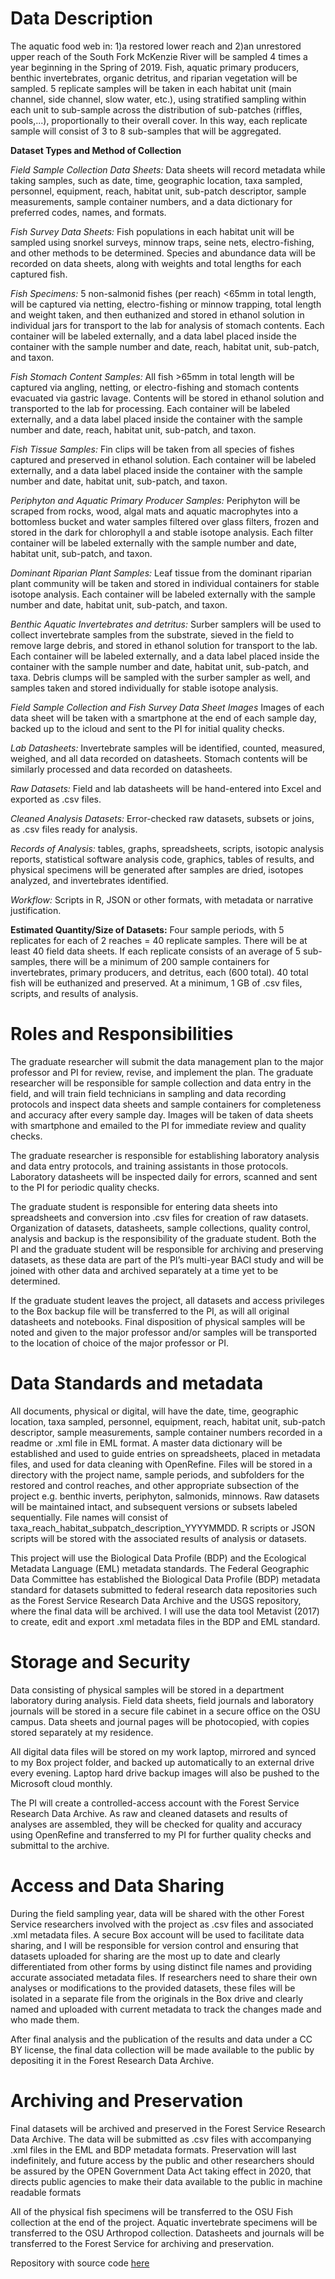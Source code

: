 # Data Description
The aquatic food web in: 1)a restored lower reach and 2)an unrestored upper reach of the South Fork McKenzie River will be sampled 4 times a year beginning in the Spring of 2019. Fish, aquatic primary producers, benthic invertebrates, organic detritus, and riparian vegetation will be sampled. 5 replicate samples will be taken in each habitat unit (main channel, side channel, slow water, etc.), using stratified sampling within each unit to sub-sample across the distribution of sub-patches (riffles, pools,...), proportionally to their overall cover. In this way, each replicate sample will consist of 3 to 8 sub-samples that will be aggregated.

**Dataset Types and Method of Collection**

*Field Sample Collection Data Sheets:* Data sheets will record metadata while taking samples, such as date, time, geographic location, taxa sampled, personnel, equipment, reach, habitat unit, sub-patch descriptor, sample measurements, sample container numbers, and a data dictionary for preferred codes, names, and formats.

*Fish Survey Data Sheets:* Fish populations in each habitat unit will be sampled using snorkel surveys, minnow traps, seine nets, electro-fishing, and other methods to be determined. Species and abundance data will be recorded on data sheets, along with weights and total lengths for each captured fish.

*Fish Specimens:* 5 non-salmonid fishes (per reach) <65mm in total length, will be captured via netting, electro-fishing or minnow trapping, total length and weight taken, and then euthanized and stored in ethanol solution in individual jars for transport to the lab for analysis of stomach contents. Each container will be labeled externally, and a data label placed inside the container with the sample number and date, reach, habitat unit, sub-patch, and taxon.

*Fish Stomach Content Samples:* All fish >65mm in total length will be captured via angling, netting, or electro-fishing and stomach contents evacuated via gastric lavage. Contents will be stored in ethanol solution and transported to the lab for processing. Each container will be labeled externally, and a data label placed inside the container with the sample number and date, reach, habitat unit, sub-patch, and taxon.

*Fish Tissue Samples:* Fin clips will be taken from all species of fishes captured and preserved in ethanol solution. Each container will be labeled externally, and a data label placed inside the container with the sample number and date, habitat unit, sub-patch, and taxon.

*Periphyton and Aquatic Primary Producer Samples:* Periphyton will be scraped from rocks, wood, algal mats and aquatic macrophytes into a bottomless bucket and water samples filtered over glass filters, frozen and stored in the dark for chlorophyll a and stable isotope analysis. Each filter container will be labeled externally with the sample number and date, habitat unit, sub-patch, and taxon.

*Dominant Riparian Plant Samples:* Leaf tissue from the dominant riparian plant community will be taken and stored in individual containers for stable isotope analysis. Each container will be labeled externally with the sample number and date, habitat unit, sub-patch, and taxon.

*Benthic Aquatic Invertebrates and detritus:* Surber samplers will be used to collect invertebrate samples from the substrate, sieved in the field to remove large debris, and stored in ethanol solution for transport to the lab. Each container will be labeled externally, and a data label placed inside the container with the sample number and date, habitat unit, sub-patch, and taxa. Debris clumps will be sampled with the surber sampler as well, and samples taken and stored individually for stable isotope analysis.

*Field Sample Collection and Fish Survey Data Sheet Images* Images of each data sheet will be taken with a smartphone at the end of each sample day, backed up to the icloud and sent to the PI for initial quality checks.

*Lab Datasheets:* Invertebrate samples will be identified, counted, measured, weighed, and all data recorded on datasheets. Stomach contents will be similarly processed and data recorded on datasheets.

*Raw Datasets:* Field and lab datasheets will be hand-entered into Excel and exported as .csv files.

*Cleaned Analysis Datasets:* Error-checked raw datasets, subsets or joins, as .csv files ready for analysis.

*Records of Analysis:* tables, graphs, spreadsheets, scripts, isotopic analysis reports, statistical software analysis code, graphics, tables of results, and physical specimens will be generated after samples are dried, isotopes analyzed, and invertebrates identified.

*Workflow:* Scripts in R, JSON or other formats, with metadata or narrative justification.

**Estimated Quantity/Size of Datasets:**
Four sample periods, with 5 replicates for each of 2 reaches = 40 replicate samples. There will be at least 40 field data sheets. If each replicate consists of an average of 5 sub-samples, there will be a minimum of 200 sample containers for invertebrates, primary producers, and detritus, each (600 total). 40 total fish will be euthanized and preserved. At a minimum, 1 GB of .csv files, scripts, and results of analysis.

# Roles and Responsibilities
The graduate researcher will submit the data management plan to the major professor and PI for review, revise, and implement the plan. The graduate researcher will be responsible for sample collection and data entry in the field, and will train field technicians in sampling and data recording protocols and inspect data sheets and sample containers for completeness and accuracy after every sample day. Images will be taken of data sheets with smartphone and emailed to the PI for immediate review and quality checks.

The graduate researcher is responsible for establishing laboratory analysis and data entry protocols, and training assistants in those protocols. Laboratory datasheets will be inspected daily for errors, scanned and sent to the PI for periodic quality checks.

The graduate student is responsible for entering data sheets into spreadsheets and conversion into .csv files for creation of raw datasets. Organization of datasets, datasheets, sample collections, quality control, analysis and backup is the responsibility of the graduate student. Both the PI and the graduate student will be responsible for archiving and preserving datasets, as these data are part of the PI’s multi-year BACI study and will be joined with other data and archived separately at a time yet to be determined.

If the graduate student leaves the project, all datasets and access privileges to the Box backup file will be transferred to the PI, as will all original datasheets and notebooks. Final disposition of physical samples will be noted and given to the major professor and/or samples will be transported to the location of choice of the major professor or PI.

# Data Standards and metadata
All documents, physical or digital, will have the date, time, geographic location, taxa sampled, personnel, equipment, reach, habitat unit, sub-patch descriptor, sample measurements, sample container numbers recorded in a readme or .xml file in EML format. A master data dictionary will be established and used to guide entries on spreadsheets, placed in metadata files, and used for data cleaning with OpenRefine. Files will be stored in a directory with the project name, sample periods, and subfolders for the restored and control reaches, and other appropriate subsection of the project e.g. benthic inverts, periphyton, salmonids, minnows. Raw datasets will be maintained intact, and subsequent versions or subsets labeled sequentially. File names will consist of taxa_reach_habitat_subpatch_description_YYYYMMDD. R scripts or JSON scripts will be stored with the associated results of analysis or datasets.

This project will use the Biological Data Profile (BDP) and the Ecological Metadata Language (EML) metadata standards. The Federal Geographic Data Committee has established the Biological Data Profile (BDP) metadata standard for datasets submitted to federal research data repositories such as the Forest Service Research Data Archive and the USGS repository, where the final data will be archived. I will use the data tool Metavist (2017) to create, edit and export .xml metadata files in the BDP and EML standard.

# Storage and Security
Data consisting of physical samples will be stored in a department laboratory during analysis. Field data sheets, field journals and laboratory journals will be stored in a secure file cabinet in a secure office on the OSU campus. Data sheets and journal pages will be photocopied, with copies stored separately at my residence.

All digital data files will be stored on my work laptop, mirrored and synced to my Box project folder, and backed up automatically to an external drive every evening. Laptop hard drive backup images will also be pushed to the Microsoft cloud monthly.

The PI will create a controlled-access account with the Forest Service Research Data Archive. As raw and cleaned datasets and results of analyses are assembled, they will be checked for quality and accuracy using OpenRefine and transferred to my PI for further quality checks and submittal to the archive.

# Access and Data Sharing
 During the field sampling year, data will be shared with the other Forest Service researchers involved with the project as .csv files and associated .xml metadata files. A secure Box account will be used to facilitate data sharing, and I will be responsible for version control and ensuring that datasets uploaded for sharing are the most up to date and clearly differentiated from other forms by using distinct file names and providing accurate associated metadata files. If researchers need to share their own analyses or modifications to the provided datasets, these files will be isolated in a separate file from the originals in the Box drive and clearly named and uploaded with current metadata to track the changes made and who made them.

 After final analysis and the publication of the results and data under a CC BY license, the final data collection will be made available to the public by depositing it in the Forest Research Data Archive.

# Archiving and Preservation
Final datasets will be archived and preserved in the Forest Service Research Data Archive. The data will be submitted as .csv files with accompanying .xml files in the EML and BDP metadata formats. Preservation will last indefinitely, and future access by the public and other researchers should be assured by the OPEN Government Data Act taking effect in 2020, that directs public agencies to make their data available to the public in machine readable formats

 All of the physical fish specimens will be transferred to the OSU Fish collection at the end of the project. Aquatic invertebrate specimens will be transferred to the OSU Arthropod collection. Datasheets and journals will be transferred to the Forest Service for archiving and preservation.

Repository with source code [here](https://github.com/clarallebot/GRAD521_DMPtemplate)
